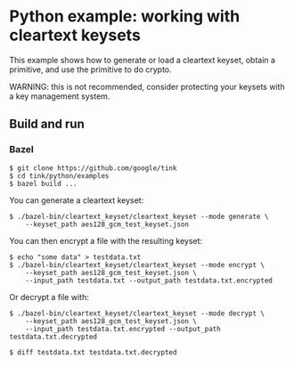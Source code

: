 # Python example: working with cleartext keysets

This example shows how to generate or load a cleartext keyset, obtain a
primitive, and use the primitive to do crypto.

WARNING: this is not recommended, consider protecting your keysets with a key
management system.

## Build and run

### Bazel

```shell
$ git clone https://github.com/google/tink
$ cd tink/python/examples
$ bazel build ...
```

You can generate a cleartext keyset:

```shell
$ ./bazel-bin/cleartext_keyset/cleartext_keyset --mode generate \
    --keyset_path aes128_gcm_test_keyset.json
```

You can then encrypt a file with the resulting keyset:

```shell
$ echo "some data" > testdata.txt
$ ./bazel-bin/cleartext_keyset/cleartext_keyset --mode encrypt \
    --keyset_path aes128_gcm_test_keyset.json \
    --input_path testdata.txt --output_path testdata.txt.encrypted
```

Or decrypt a file with:

```shell
$ ./bazel-bin/cleartext_keyset/cleartext_keyset --mode decrypt \
    --keyset_path aes128_gcm_test_keyset.json \
    --input_path testdata.txt.encrypted --output_path testdata.txt.decrypted

$ diff testdata.txt testdata.txt.decrypted
```
